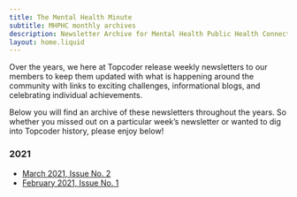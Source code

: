 ```yaml
---
title: The Mental Health Minute
subtitle: MHPHC monthly archives
description: Newsletter Archive for Mental Health Public Health Connections (MHPHC)
layout: home.liquid
--- 
```


Over the years, we here at Topcoder release weekly newsletters to our members to keep them updated with what is happening around the community with links to exciting challenges, informational blogs, and celebrating individual achievements.

Below you will find an archive of these newsletters throughout the years. So whether you missed out on a particular week’s newsletter or wanted to dig into Topcoder history, please enjoy below!

### 2021
- [March 2021, Issue No. 2](archive/03-2021.pdf)
- [February 2021, Issue No. 1](archive/02-2020.pdf)